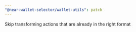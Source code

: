 ```yaml
---
"@near-wallet-selector/wallet-utils": patch
---
```


Skip transforming actions that are already in the right format
